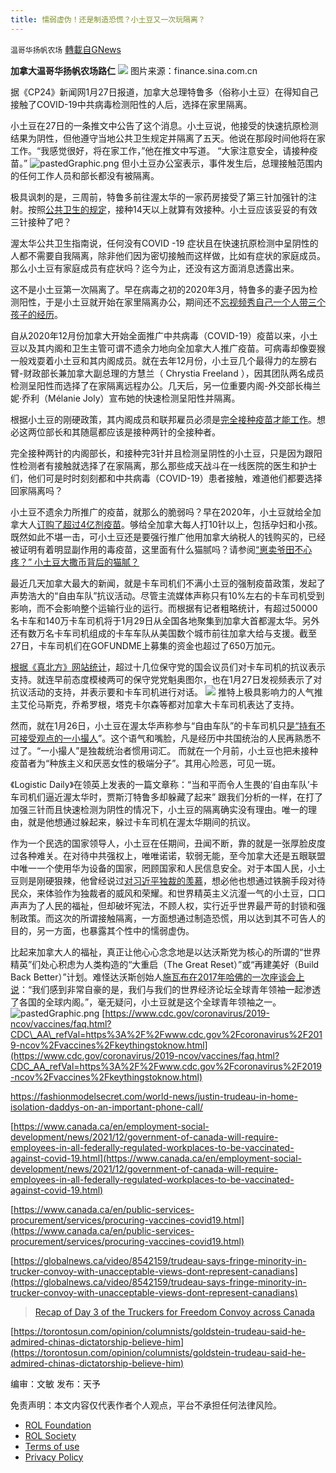 ```yaml
---
title: 懦弱虚伪！还是制造恐慌？小土豆又一次玩隔离？
---
```

`温哥华扬帆农场` [轉載自GNews](https://gnews.org/zh-hans/1930440/)

**加拿大温哥华扬帆农场路仁**
![](https://assets.gnews.org/wp-content/uploads/2022/01/C5E52E93-DC9A-46D7-AC25-7FB7858A0675.jpeg)
图片来源：finance.sina.com.cn

据《CP24》新闻网1月27日报道，加拿大总理特鲁多（俗称小土豆）在得知自己接触了COVID-19中共病毒检测阳性的人后，选择在家里隔离。

小土豆在27日的一条推文中公告了这个消息。小土豆说，他接受的快速抗原检测结果为阴性，但他遵守当地公共卫生规定并隔离了五天。他说在那段时间他将在家工作。“我感觉很好，将在家工作，”他在推文中写道。 “大家注意安全，请接种疫苗。”
![pastedGraphic.png](https://gnews.org/7d96604d-9327-408b-b208-6ed4e7cea7a8)
但小土豆办公室表示，事件发生后，总理接触范围内的任何工作人员和部长都没有被隔离。

极具讽刺的是，三周前，特鲁多前往渥太华的一家药房接受了第三针加强针的注射。按照[公共卫生的规定](https://www.cdc.gov/coronavirus/2019-ncov/vaccines/faq.html?CDC_AA_refVal=https%3A%2F%2Fwww.cdc.gov%2Fcoronavirus%2F2019-ncov%2Fvaccines%2Fkeythingstoknow.html)，接种14天以上就算有效接种。小土豆应该妥妥的有效三针接种了吧？

渥太华公共卫生指南说，任何没有COVID -19 症状且在快速抗原检测中呈阴性的人都不需要自我隔离，除非他们因为密切接触而这样做，比如有症状的家庭成员。那么小土豆有家庭成员有症状吗？迄今为止，还没有这方面消息透露出来。

这不是小土豆第一次隔离了。早在病毒之初的2020年3月，特鲁多的妻子因为检测阳性，于是小土豆就开始在家里隔离办公，期间还不[忘视频秀自己一个人带三个孩子的经历](https://fashionmodelsecret.com/world-news/justin-trudeau-in-home-isolation-daddys-on-an-important-phone-call/)。

自从2020年12月份加拿大开始全面推广中共病毒（COVID-19）疫苗以来，小土豆以及其内阁和卫生主管可谓不遗余力地向全加拿大人推广疫苗。可病毒却像耍猴一般戏耍着小土豆和其内阁成员。就在去年12月份，小土豆几个最得力的左膀右臂-财政部长兼加拿大副总理的方慧兰（ Chrystia Freeland ），因其团队两名成员检测呈阳性而选择了在家隔离远程办公。几天后，另一位重要内阁-外交部长梅兰妮·乔利（Mélanie Joly）宣布她的快速检测呈阳性并隔离。

根据小土豆的刚硬政策，其内阁成员和联邦雇员必须是[完全接种疫苗才能工作](https://www.canada.ca/en/employment-social-development/news/2021/12/government-of-canada-will-require-employees-in-all-federally-regulated-workplaces-to-be-vaccinated-against-covid-19.html)。想必这两位部长和其随扈都应该是接种两针的全接种者。

完全接种两针的内阁部长，和接种完3针并且检测呈阴性的小土豆，只是因为跟阳性检测者有接触就选择了在家隔离，那么那些成天战斗在一线医院的医生和护士们，他们可是时时刻刻都和中共病毒（COVID-19）患者接触，难道他们都要选择回家隔离吗？

小土豆不遗余力所推广的疫苗，就那么的脆弱吗？早在2020年，小土豆就给全加拿大人[订购了超过4亿剂疫苗](https://www.canada.ca/en/public-services-procurement/services/procuring-vaccines-covid19.html)。够给全加拿大每人打10针以上，包括孕妇和小孩。既然如此不堪一击，可小土豆还是要强行推广他用加拿大纳税人的钱购买的，已经被证明有着明显副作用的毒疫苗，这里面有什么猫腻吗？请参阅[“崽卖爷田不心疼？” 小土豆大撒币背后的猫腻？](https://gnews.org/zh-hans/1882073/)

最近几天加拿大最大的新闻，就是卡车司机们不满小土豆的强制疫苗政策，发起了声势浩大的“自由车队”抗议活动。尽管主流媒体声称只有10%左右的卡车司机受到影响，而不会影响整个运输行业的运行。而根据有记者粗略统计，有超过50000名卡车和140万卡车司机将于1月29日从全国各地聚集到加拿大首都渥太华。另外还有数万名卡车司机组成的卡车车队从美国数个城市前往加拿大给与支援。截至27日，卡车司机们在GOFUNDME上募集的资金也超过了650万加元。

[根据《真北方》网站统计](https://tnc.news/2022/01/25/recap-of-day-3-of-the-truckers-for-freedom-convoy-across-canada/)，超过十几位保守党的国会议员们对卡车司机的抗议表示支持。就连早前态度模棱两可的保守党党魁奥图尔，也在1月27日发视频表示了对抗议活动的支持，并表示要和卡车司机进行对话。
![](https://assets.gnews.org/wp-content/uploads/2022/01/086F2500-7955-4B7D-A6AA-1564E6B9D2BF.jpeg)
推特上极具影响力的人气推主艾伦马斯克，乔希罗根，塔克卡尔森等都对加拿大卡车司机表达了支持。

然而，就在1月26日，小土豆在渥太华声称参与“自由车队”的卡车司机只[是“持有不可接受观点的一小撮人](https://globalnews.ca/video/8542159/trudeau-says-fringe-minority-in-trucker-convoy-with-unacceptable-views-dont-represent-canadians)”。这个语气和嘴脸，凡是经历中共国统治的人民再熟悉不过了。“一小撮人”是独裁统治者惯用词汇。 而就在一个月前，小土豆也把未接种疫苗者为“种族主义和厌恶女性的极端分子”。其用心险恶，可见一斑。

《Logistic Daily》在领英上发表的一篇文章称：“当和平而令人生畏的‘自由车队’卡车司机们逼近渥太华时，贾斯汀特鲁多却躲藏了起来” 跟我们分析的一样，在打了加强三针而且快速检测为阴性的情况下，小土豆的隔离确实没有理由。唯一的理由，就是他想通过躲起来，躲过卡车司机在渥太华期间的抗议。

作为一个民选的国家领导人，小土豆在任期间，丑闻不断，靠的就是一张厚脸皮度过各种难关。在对待中共强权上，唯唯诺诺，软弱无能，至今加拿大还是五眼联盟中唯一一个使用华为设备的国家，罔顾国家和人民信息安全。对于本国人民，小土豆则是刚硬狠辣，他曾经说过[对习近平独裁的羡慕](https://torontosun.com/opinion/columnists/goldstein-trudeau-said-he-admired-chinas-dictatorship-believe-him)，想必他也想通过铁腕手段对待民众，来体验作为独裁者的威风和荣耀。和世界精英主义沆瀣一气的小土豆，口口声声为了人民的福祉，但却破坏宪法，不顾人权，实行近乎世界最严苛的封锁和强制政策。而这次的所谓接触隔离，一方面想通过制造恐慌，用以达到其不可告人的目的，另一方面，也暴露其个性中的懦弱虚伪。

比起来加拿大人的福祉，真正让他心心念念地是以达沃斯党为核心的所谓的“世界精英”们处心积虑为人类构造的“大重启（The Great Reset）”或“再建美好（Build Back Better）”计划。难怪达沃斯创始人[施瓦布在2017年哈佛的一次座谈会上说](https://www.bitchute.com/video/RFe1qdfZrGE2/)：“我们感到非常自豪的是，我们与我们的世界经济论坛全球青年领袖一起渗透了各国的全球内阁。”，毫无疑问，小土豆就是这个全球青年领袖之一。
![pastedGraphic.png](https://gnews.org/c5d182d1-3cd3-4c3b-a16e-be31868fb37c)
[https://www.cdc.gov/coronavirus/2019-ncov/vaccines/faq.html?CDC\_AA\_refVal=https%3A%2F%2Fwww.cdc.gov%2Fcoronavirus%2F2019-ncov%2Fvaccines%2Fkeythingstoknow.html](https://www.cdc.gov/coronavirus/2019-ncov/vaccines/faq.html?CDC_AA_refVal=https%3A%2F%2Fwww.cdc.gov%2Fcoronavirus%2F2019-ncov%2Fvaccines%2Fkeythingstoknow.html)

https://fashionmodelsecret.com/world-news/justin-trudeau-in-home-isolation-daddys-on-an-important-phone-call/

[https://www.canada.ca/en/employment-social-development/news/2021/12/government-of-canada-will-require-employees-in-all-federally-regulated-workplaces-to-be-vaccinated-against-covid-19.html](https://www.canada.ca/en/employment-social-development/news/2021/12/government-of-canada-will-require-employees-in-all-federally-regulated-workplaces-to-be-vaccinated-against-covid-19.html)

[https://www.canada.ca/en/public-services-procurement/services/procuring-vaccines-covid19.html](https://www.canada.ca/en/public-services-procurement/services/procuring-vaccines-covid19.html)

[https://globalnews.ca/video/8542159/trudeau-says-fringe-minority-in-trucker-convoy-with-unacceptable-views-dont-represent-canadians](https://globalnews.ca/video/8542159/trudeau-says-fringe-minority-in-trucker-convoy-with-unacceptable-views-dont-represent-canadians)



> [Recap of Day 3 of the Truckers for Freedom Convoy across Canada](https://tnc.news/2022/01/25/recap-of-day-3-of-the-truckers-for-freedom-convoy-across-canada/)





[https://torontosun.com/opinion/columnists/goldstein-trudeau-said-he-admired-chinas-dictatorship-believe-him](https://torontosun.com/opinion/columnists/goldstein-trudeau-said-he-admired-chinas-dictatorship-believe-him)

编审：文敏 发布：天予

 

免责声明：本文内容仅代表作者个人观点，平台不承担任何法律风险。

- [ROL Foundation](https://rolfoundation.org/)
- [ROL Society](https://rolsociety.org/)
- [Terms of use](https://gnews.org/terms-of-use-3/)
- [Privacy Policy](https://gnews.org/privacy-policy/)
